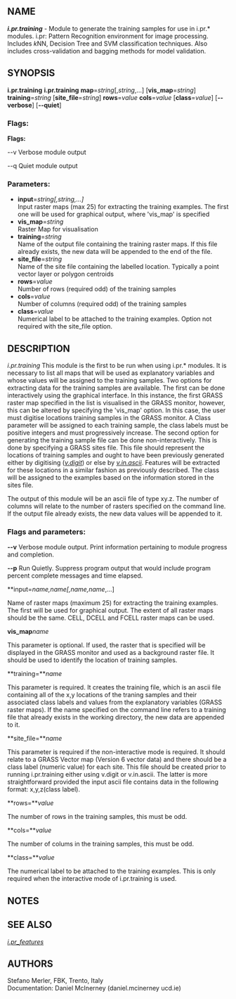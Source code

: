 ## NAME

***i.pr.training*** - Module to generate the training samples for use in
i.pr.\* modules. i.pr: Pattern Recognition environment for image
processing. Includes *k*NN, Decision Tree and SVM classification
techniques. Also includes cross-validation and bagging methods for model
validation.

## SYNOPSIS

**i.pr.training** **i.pr.training** **map**=*string*\[,*string*,...\]
\[**vis\_map**=*string*\] **training**=*string*
\[**site\_file**=*string*\] **rows**=*value* **cols**=*value*
\[**class**=*value*\] \[**--verbose**\] \[**--quiet**\]

### Flags:

**Flags:**

\--v Verbose module output

\--q Quiet module output

### Parameters:

  - **input**=*string\[,*string*,...\]*  
    Input raster maps (max 25) for extracting the training examples. The
    first one will be used for graphical output, where 'vis\_map' is
    specified
  - **vis\_map**=*string*  
    Raster Map for visualisation
  - **training**=*string*  
    Name of the output file containing the training raster maps. If this
    file already exists, the new data will be appended to the end of the
    file.
  - **site\_file**=*string*  
    Name of the site file containing the labelled location. Typically a
    point vector layer or polygon centroids
  - **rows**=*value*  
    Number of rows (required odd) of the training samples
  - **cols**=*value*  
    Number of columns (required odd) of the training samples
  - **class**=*value*  
    Numerical label to be attached to the training examples. Option not
    required with the site\_file option.

## DESCRIPTION

*i.pr.training* This module is the first to be run when using i.pr.\*
modules. It is necessary to list all maps that will be used as
explanatory variables and whose values will be assigned to the training
samples. Two options for extracting data for the training samples are
available. The first can be done interactively using the graphical
interface. In this instance, the first GRASS raster map specified in the
list is visualised in the GRASS monitor, however, this can be altered by
specifying the 'vis\_map' option. In this case, the user must digitise
locations training samples in the GRASS monitor. A Class parameter will
be assigned to each training sample, the class labels must be positive
integers and must progressively increase. The second option for
generating the training sample file can be done non-interactively. This
is done by specifying a GRASS sites file. This file should represent the
locations of training samples and ought to have been previously
generated either by digitising
(*[v.digit](https://grass.osgeo.org/grass-stable/manuals/v.digit.html)*)
or else by
*[v.in.ascii](https://grass.osgeo.org/grass-stable/manuals/v.in.ascii.html)*.
Features will be extracted for these locations in a similar fashion as
previously described. The class will be assigned to the examples based
on the information stored in the sites file.

The output of this module will be an ascii file of type xy.z. The number
of columns will relate to the number of rasters specified on the command
line. If the output file already exists, the new data values will be
appended to it.

### Flags and parameters:

**--v** Verbose module output. Print information pertaining to module
progress and completion.

**--p** Run Quietly. Suppress program output that would include program
percent complete messages and time elapsed.

**input=***name,name*\[*,name,name*,...\]

Name of raster maps (maximum 25) for extracting the training examples.
The first will be used for graphical output. The extent of all raster
maps should be the same. CELL, DCELL and FCELL raster maps can be used.

**vis\_map***name*

This parameter is optional. If used, the raster that is specified will
be displayed in the GRASS monitor and used as a background raster file.
It should be used to identify the location of training samples.

**training=***name*

This parameter is required. It creates the training file, which is an
ascii file containing all of the x,y locations of the traning samples
and their associated class labels and values from the explanatory
variables (GRASS raster maps). If the name specified on the command line
refers to a training file that already exists in the working directory,
the new data are appended to it.

**site\_file=***name*

This parameter is required if the non-interactive mode is required. It
should relate to a GRASS Vector map (Version 6 vector data) and there
should be a class label (numeric value) for each site. This file should
be created prior to running i.pr.training either using v.digit or
v.in.ascii. The latter is more straightforward provided the input ascii
file contains data in the following format: x,y,z(class label).

**rows=***value*

The number of rows in the training samples, this must be odd.

**cols=***value*

The number of colums in the training samples, this must be odd.

**class=***value*

The numerical label to be attached to the training examples. This is
only required when the interactive mode of i.pr.training is used.

## NOTES

## SEE ALSO

*[i.pr\_features](i.pr_features.md)*  

## AUTHORS

Stefano Merler, FBK, Trento, Italy  
Documentation: Daniel McInerney (daniel.mcinerney ucd.ie)
